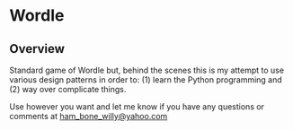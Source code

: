 # Wordle

## Overview
Standard game of Wordle but, behind the scenes this is my attempt to use various 
design patterns in order to: (1) learn the Python programming and (2) way over 
complicate things.

Use however you want and let me know if you have any questions or comments at 
ham_bone_willy@yahoo.com 